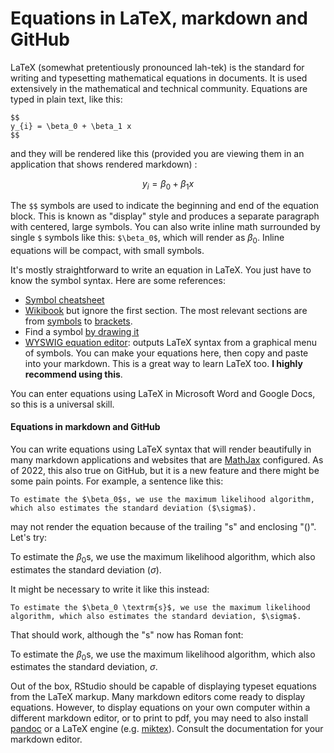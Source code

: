 # Equations in LaTeX, markdown and GitHub
LaTeX (somewhat pretentiously pronounced lah-tek) is the standard for writing and typesetting mathematical equations in documents. It is used extensively in the mathematical and technical community. Equations are typed in plain text, like this:

```
$$
y_{i} = \beta_0 + \beta_1 x
$$
```

and they will be rendered like this (provided you are viewing them in an application that shows rendered markdown) :

$$
y_{i} = \beta_0 + \beta_1 x
$$

The `$$` symbols are used to indicate the beginning and end of the equation block. This is known as "display" style and produces a separate paragraph with centered, large symbols. You can also write inline math surrounded by single `$` symbols like this: `$\beta_0$`, which will render as $\beta_0$. Inline equations will be compact, with small symbols.

It's mostly straightforward to write an equation in LaTeX. You just have to know the symbol syntax. Here are some references:

* [Symbol cheatsheet](https://kapeli.com/cheat_sheets/LaTeX_Math_Symbols.docset/Contents/Resources/Documents/index)
* [Wikibook](https://en.wikibooks.org/wiki/LaTeX/Mathematics) but ignore the first section. The most relevant sections are from [symbols](https://en.wikibooks.org/wiki/LaTeX/Mathematics#Symbols) to [brackets](https://en.wikibooks.org/wiki/LaTeX/Mathematics#Brackets,_braces_and_delimiters).
* Find a symbol [by drawing it](http://detexify.kirelabs.org/classify.html)
* [WYSWIG equation editor](https://editor.codecogs.com/): outputs LaTeX syntax from a graphical menu of symbols. You can make your equations here, then copy and paste into your markdown. This is a great way to learn LaTeX too. **I highly recommend using this**.

You can enter equations using LaTeX in Microsoft Word and Google Docs, so this is a universal skill.



#### Equations in markdown and GitHub

You can write equations using LaTeX syntax that will render beautifully in many markdown applications and websites that are [MathJax](https://www.mathjax.org/) configured. As of 2022, this also true on GitHub, but it is a new feature and there might be some pain points. For example, a sentence like this:
```
To estimate the $\beta_0$s, we use the maximum likelihood algorithm, which also estimates the standard deviation ($\sigma$).
```
may not render the equation because of the trailing "s" and enclosing "()". Let's try:

To estimate the $\beta_0$s, we use the maximum likelihood algorithm, which also estimates the standard deviation ($\sigma$).

It might be necessary to write it like this instead:
```
To estimate the $\beta_0 \textrm{s}$, we use the maximum likelihood algorithm, which also estimates the standard deviation, $\sigma$.
```
That should work, although the "s" now has Roman font:

To estimate the $\beta_0 \textrm{s}$, we use the maximum likelihood algorithm, which also estimates the standard deviation, $\sigma$.



Out of the box, RStudio should be capable of displaying typeset equations from the LaTeX markup. Many markdown editors come ready to display equations. However, to display equations on your own computer within a different markdown editor, or to print to pdf, you may need to also install [pandoc](https://pandoc.org/installing.html) or a LaTeX engine (e.g. [miktex](https://miktex.org/)). Consult the documentation for your markdown editor.